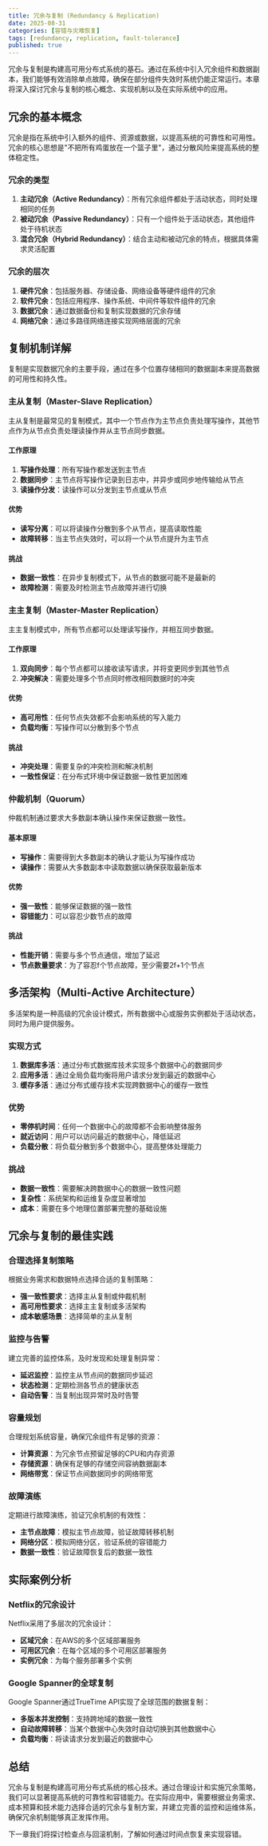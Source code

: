 ```yaml
---
title: 冗余与复制 (Redundancy & Replication)
date: 2025-08-31
categories: [容错与灾难恢复]
tags: [redundancy, replication, fault-tolerance]
published: true
---
```


冗余与复制是构建高可用分布式系统的基石。通过在系统中引入冗余组件和数据副本，我们能够有效消除单点故障，确保在部分组件失效时系统仍能正常运行。本章将深入探讨冗余与复制的核心概念、实现机制以及在实际系统中的应用。

## 冗余的基本概念

冗余是指在系统中引入额外的组件、资源或数据，以提高系统的可靠性和可用性。冗余的核心思想是"不把所有鸡蛋放在一个篮子里"，通过分散风险来提高系统的整体稳定性。

### 冗余的类型

1. **主动冗余（Active Redundancy）**：所有冗余组件都处于活动状态，同时处理相同的任务
2. **被动冗余（Passive Redundancy）**：只有一个组件处于活动状态，其他组件处于待机状态
3. **混合冗余（Hybrid Redundancy）**：结合主动和被动冗余的特点，根据具体需求灵活配置

### 冗余的层次

1. **硬件冗余**：包括服务器、存储设备、网络设备等硬件组件的冗余
2. **软件冗余**：包括应用程序、操作系统、中间件等软件组件的冗余
3. **数据冗余**：通过数据备份和复制实现数据的冗余存储
4. **网络冗余**：通过多路径网络连接实现网络层面的冗余

## 复制机制详解

复制是实现数据冗余的主要手段，通过在多个位置存储相同的数据副本来提高数据的可用性和持久性。

### 主从复制（Master-Slave Replication）

主从复制是最常见的复制模式，其中一个节点作为主节点负责处理写操作，其他节点作为从节点负责处理读操作并从主节点同步数据。

#### 工作原理
1. **写操作处理**：所有写操作都发送到主节点
2. **数据同步**：主节点将写操作记录到日志中，并异步或同步地传输给从节点
3. **读操作分发**：读操作可以分发到主节点或从节点

#### 优势
- **读写分离**：可以将读操作分散到多个从节点，提高读取性能
- **故障转移**：当主节点失效时，可以将一个从节点提升为主节点

#### 挑战
- **数据一致性**：在异步复制模式下，从节点的数据可能不是最新的
- **故障检测**：需要及时检测主节点故障并进行切换

### 主主复制（Master-Master Replication）

主主复制模式中，所有节点都可以处理读写操作，并相互同步数据。

#### 工作原理
1. **双向同步**：每个节点都可以接收读写请求，并将变更同步到其他节点
2. **冲突解决**：需要处理多个节点同时修改相同数据时的冲突

#### 优势
- **高可用性**：任何节点失效都不会影响系统的写入能力
- **负载均衡**：写操作可以分散到多个节点

#### 挑战
- **冲突处理**：需要复杂的冲突检测和解决机制
- **一致性保证**：在分布式环境中保证数据一致性更加困难

### 仲裁机制（Quorum）

仲裁机制通过要求大多数副本确认操作来保证数据一致性。

#### 基本原理
- **写操作**：需要得到大多数副本的确认才能认为写操作成功
- **读操作**：需要从大多数副本中读取数据以确保获取最新版本

#### 优势
- **强一致性**：能够保证数据的强一致性
- **容错能力**：可以容忍少数节点的故障

#### 挑战
- **性能开销**：需要与多个节点通信，增加了延迟
- **节点数量要求**：为了容忍f个节点故障，至少需要2f+1个节点

## 多活架构（Multi-Active Architecture）

多活架构是一种高级的冗余设计模式，所有数据中心或服务实例都处于活动状态，同时为用户提供服务。

### 实现方式

1. **数据库多活**：通过分布式数据库技术实现多个数据中心的数据同步
2. **应用多活**：通过全局负载均衡将用户请求分发到最近的数据中心
3. **缓存多活**：通过分布式缓存技术实现跨数据中心的缓存一致性

### 优势
- **零停机时间**：任何一个数据中心的故障都不会影响整体服务
- **就近访问**：用户可以访问最近的数据中心，降低延迟
- **负载分散**：将负载分散到多个数据中心，提高整体处理能力

### 挑战
- **数据一致性**：需要解决跨数据中心的数据一致性问题
- **复杂性**：系统架构和运维复杂度显著增加
- **成本**：需要在多个地理位置部署完整的基础设施

## 冗余与复制的最佳实践

### 合理选择复制策略
根据业务需求和数据特点选择合适的复制策略：
- **强一致性要求**：选择主从复制或仲裁机制
- **高可用性要求**：选择主主复制或多活架构
- **成本敏感场景**：选择简单的主从复制

### 监控与告警
建立完善的监控体系，及时发现和处理复制异常：
- **延迟监控**：监控主从节点间的数据同步延迟
- **状态检测**：定期检测各节点的健康状态
- **自动告警**：当复制出现异常时及时告警

### 容量规划
合理规划系统容量，确保冗余组件有足够的资源：
- **计算资源**：为冗余节点预留足够的CPU和内存资源
- **存储资源**：确保有足够的存储空间容纳数据副本
- **网络带宽**：保证节点间数据同步的网络带宽

### 故障演练
定期进行故障演练，验证冗余机制的有效性：
- **主节点故障**：模拟主节点故障，验证故障转移机制
- **网络分区**：模拟网络分区，验证系统的容错能力
- **数据一致性**：验证故障恢复后的数据一致性

## 实际案例分析

### Netflix的冗余设计
Netflix采用了多层次的冗余设计：
- **区域冗余**：在AWS的多个区域部署服务
- **可用区冗余**：在每个区域的多个可用区部署服务
- **实例冗余**：为每个服务部署多个实例

### Google Spanner的全球复制
Google Spanner通过TrueTime API实现了全球范围的数据复制：
- **多版本并发控制**：支持跨地域的数据一致性
- **自动故障转移**：当某个数据中心失效时自动切换到其他数据中心
- **负载均衡**：将读请求分发到最近的数据中心

## 总结

冗余与复制是构建高可用分布式系统的核心技术。通过合理设计和实施冗余策略，我们可以显著提高系统的可靠性和容错能力。在实际应用中，需要根据业务需求、成本预算和技术能力选择合适的冗余与复制方案，并建立完善的监控和运维体系，确保冗余机制能够真正发挥作用。

下一章我们将探讨检查点与回滚机制，了解如何通过时间点恢复来实现容错。